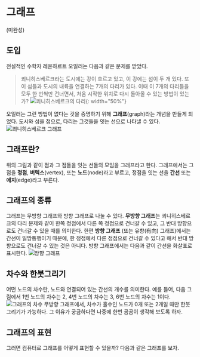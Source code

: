 # 그래프

(미완성)

## 도입
전설적인 수학자 레온하르트 오일러는 다음과 같은 문제를 받았다.
> 쾨니히스베르크라는 도시에는 강이 흐르고 있고, 이 강에는 섬이 두 개 있다. 또 이 섬들과 도시의 내륙을 연결하는 7개의 다리가 있다. 이때 이 7개의 다리들을 모두 한 번씩만 건너면서, 처음 시작한 위치로 다시 돌아올 수 있는 방법이 있는가?
![쾨니히스베르크의 다리](https://cdn.britannica.com/77/74877-050-F5DD4C34/Leonhard-Euler-route-each-question-bridges-Swiss.jpg){: width="50%"}

오일러는 그런 방법이 없다는 것을 증명하기 위해 **그래프**(graph)라는 개념을 만들게 되었다. 도시와 섬을 점으로, 다리는 그것들을 잇는 선으로 나타낼 수 있다.
![쾨니히스베르크 그래프](https://www.researchgate.net/profile/Pawel_Boguslawski/publication/265219734/figure/fig3/AS:652964947558402@1532690383480/The-Koenigsberg-bridge-problem-a-seven-bridges-of-Koenigsberg-b-graph-representation.png)

## 그래프란?
위의 그림과 같이 점과 그 점들을 잇는 선들의 모임을 그래프라고 한다.
그래프에서는 그 점을 **정점**, **버텍스**(vertex), 또는 **노드**(node)라고 부르고, 정점을 잇는 선을 **간선** 또는 **에지**(edge)라고 부른다.

## 그래프의 종류
그래프는 무방향 그래프와 방향 그래프로 나눌 수 있다.
**무방향 그래프**는 쾨니히스베르크의 다리 문제와 같이 한쪽 정점에서 다른 쪽 정점으로 건너갈 수 있고, 그 반대 방향으로도 건너갈 수 있을 때를 의미한다.
한편 **방향 그래프** (또는 유향(有向) 그래프)에서는 간선이 일방통행이기 때문에, 한 정점에서 다른 정점으로 건너갈 수 있다고 해서 반대 방향으로도 건너갈 수 있는 것은 아니다. 방향 그래프에서는 다음과 같이 간선을 화살표로 표시한다.
![방향 그래프](https://upload.wikimedia.org/wikipedia/commons/a/a2/Directed.svg)

## 차수와 한붓그리기
어떤 노드의 차수란, 노드와 연결되어 있는 간선의 개수를 의미한다. 예를 들어, 다음 그림에서 1번 노드의 차수는 2, 4번 노드의 차수는 3, 6번 노드의 차수는 1이다.
![그래프의 차수](https://upload.wikimedia.org/wikipedia/commons/thumb/5/5b/6n-graf.svg/666px-6n-graf.svg.png)
무방향 그래프에서, 차수가 홀수인 노드가 0개 또는 2개일 때만 한붓그리기가 가능하다. 그 이유가 궁금하다면 나중에 한번 곰곰이 생각해 보도록 하자.

## 그래프의 표현
그러면 컴퓨터로 그래프를 어떻게 표현할 수 있을까? 다음과 같은 그래프를 보자.
